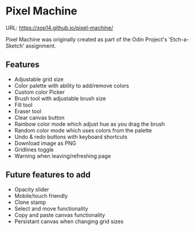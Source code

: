 # Pixel Machine

URL: https://xop14.github.io/pixel-machine/

Pixel Machine was originally created as part of the Odin Project's 'Etch-a-Sketch' assignment.

## Features

* Adjustable grid size
* Color palette with ability to add/remove colors
* Custom color Picker
* Brush tool with adjustable brush size
* Fill tool
* Eraser tool
* Clear canvas button
* Rainbow color mode which adjust hue as you drag the brush
* Random color mode which uses colors from the palette
* Undo & redo buttons with keyboard shortcuts
* Download image as PNG
* Gridlines toggle
* Warning when leaving/refreshing page


## Future features to add
- Opacity slider
- Mobile/touch friendly
- Clone stamp
- Select and move functionality
- Copy and paste canvas functionality
- Persistant canvas when changing grid sizes